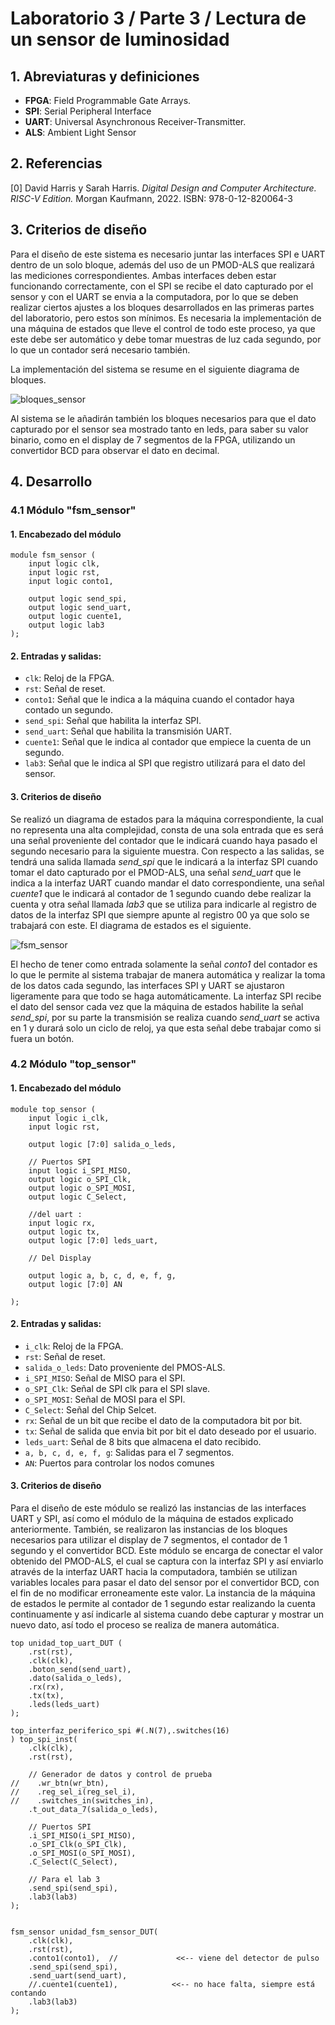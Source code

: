 #  Laboratorio 3 / Parte 3 / Lectura de un sensor de luminosidad


## 1. Abreviaturas y definiciones
- **FPGA**: Field Programmable Gate Arrays.
- **SPI**: Serial Peripheral Interface
- **UART**: Universal Asynchronous Receiver-Transmitter.
- **ALS**: Ambient Light Sensor

## 2. Referencias
[0] David Harris y Sarah Harris. *Digital Design and Computer Architecture. RISC-V Edition.* Morgan Kaufmann, 2022. ISBN: 978-0-12-820064-3

## 3. Criterios de diseño

Para el diseño de este sistema es necesario juntar las interfaces SPI e UART dentro de un solo bloque, además del uso de un PMOD-ALS que realizará las mediciones correspondientes.
Ambas interfaces deben estar funcionando correctamente, con el SPI se recibe el dato capturado por el sensor y con el UART se envia a la computadora, por lo que se deben realizar ciertos ajustes a los bloques desarrollados en las primeras partes del laboratorio, pero estos son mínimos.
Es necesaria la implementación de una máquina de estados que lleve el control de todo este proceso, ya que este debe ser automático y debe tomar muestras de luz cada segundo, por lo que un contador será necesario también.

La implementación del sistema se resume en el siguiente diagrama de bloques.

![bloques_sensor](https://github.com/EL3313/laboratorio3-equipo-4/assets/112665832/f5d437d8-cab5-40ca-9943-cb24875e4e4d)

Al sistema se le añadirán también los bloques necesarios para que el dato capturado por el sensor sea mostrado tanto en leds, para saber su valor binario, como en el display de 7 segmentos de la FPGA, utilizando un convertidor BCD para observar el dato en decimal.

## 4. Desarrollo

### 4.1 Módulo "fsm_sensor"
#### 1. Encabezado del módulo
```
module fsm_sensor (
    input logic clk,
    input logic rst,
    input logic conto1,  

    output logic send_spi,       
    output logic send_uart,   
    output logic cuente1,     
    output logic lab3
);
```

#### 2. Entradas y salidas:
- `clk`: Reloj de la FPGA.
- `rst`: Señal de reset.
- `conto1`: Señal que le indica a la máquina cuando el contador haya contado un segundo.
- `send_spi`: Señal que habilita la interfaz SPI.
- `send_uart`: Señal que habilita la transmisión UART.
- `cuente1`: Señal que le indica al contador que empiece la cuenta de un segundo.
- `lab3`: Señal que le indica al SPI que registro utilizará para el dato del sensor.

#### 3. Criterios de diseño

Se realizó un diagrama de estados para la máquina correspondiente, la cual no representa una alta complejidad, consta de una sola entrada que es será una señal proveniente del contador que le indicará cuando haya pasado el segundo necesario para la siguiente muestra.
Con respecto a las salidas, se tendrá una salida llamada *send_spi* que le indicará a la interfaz SPI cuando tomar el dato capturado por el PMOD-ALS, una señal *send_uart* que le indica a la interfaz UART cuando mandar el dato correspondiente, una señal *cuente1* que le indicará al contador de 1 segundo cuando debe realizar la cuenta y otra señal llamada *lab3* que se utiliza para indicarle al registro de datos de la interfaz SPI que siempre apunte al registro 00 ya que solo se trabajará con este.
El diagrama de estados es el siguiente.

![fsm_sensor](https://github.com/EL3313/laboratorio3-equipo-4/assets/112665832/000d821b-339e-4c08-8dd0-610ccec5d1de)

El hecho de tener como entrada solamente la señal *conto1* del contador es lo que le permite al sistema trabajar de manera automática y realizar la toma de los datos cada segundo, las interfaces SPI y UART se ajustaron ligeramente para que todo se haga automáticamente. La interfaz SPI recibe el dato del sensor cada vez que la máquina de estados habilite la señal *send_spi*, por su parte la transmisión se realiza cuando *send_uart* se activa en 1 y durará solo un ciclo de reloj, ya que esta señal debe trabajar como si fuera un botón.

### 4.2 Módulo "top_sensor"
#### 1. Encabezado del módulo
```
module top_sensor (
    input logic i_clk,
    input logic rst,
    
    output logic [7:0] salida_o_leds,
    
    // Puertos SPI
    input logic i_SPI_MISO,
    output logic o_SPI_Clk,
    output logic o_SPI_MOSI,
    output logic C_Select,
    
    //del uart :
    input logic rx,
    output logic tx,
    output logic [7:0] leds_uart,

    // Del Display

    output logic a, b, c, d, e, f, g,
    output logic [7:0] AN 

);
```

#### 2. Entradas y salidas:
- `i_clk`: Reloj de la FPGA.
- `rst`: Señal de reset.
- `salida_o_leds`: Dato proveniente del PMOS-ALS.
- `i_SPI_MISO`: Señal de MISO para el SPI.
- `o_SPI_Clk`: Señal de SPI clk para el SPI slave.
- `o_SPI_MOSI`: Señal de MOSI para el SPI.
- `C_Select`: Señal del Chip Selcet.
- `rx`: Señal de un bit que recibe el dato de la computadora bit por bit.
- `tx`: Señal de salida que envia bit por bit el dato deseado por el usuario.
- `leds_uart`: Señal de 8 bits que almacena el dato recibido.
- `a, b, c, d, e, f, g`: Salidas para el 7 segmentos.
- `AN`: Puertos para controlar los nodos comunes

#### 3. Criterios de diseño

Para el diseño de este módulo se realizó las instancias de las interfaces UART y SPI, así como el módulo de la máquina de estados explicado anteriormente. También, se realizaron las instancias de los bloques necesarios para utilizar el display de 7 segmentos, el contador de 1 segundo y el convertidor BCD.
Este módulo se encarga de conectar el valor obtenido del PMOD-ALS, el cual se captura con la interfaz SPI y así enviarlo através de la interfaz UART hacia la computadora, también se utilizan variables locales para pasar el dato del sensor por el convertidor BCD, con el fin de no modificar erroneamente este valor. La instancia de la máquina de estados le permite al contador de 1 segundo estar realizando la cuenta continuamente y así indicarle al sistema cuando debe capturar y mostrar un nuevo dato, así todo el proceso se realiza de manera automática.

```
top unidad_top_uart_DUT (
    .rst(rst),
    .clk(clk),
    .boton_send(send_uart),
    .dato(salida_o_leds),
    .rx(rx),
    .tx(tx),
    .leds(leds_uart)
);

top_interfaz_periferico_spi #(.N(7),.switches(16)
) top_spi_inst(
    .clk(clk),
    .rst(rst),

    // Generador de datos y control de prueba
//    .wr_btn(wr_btn),
//    .reg_sel_i(reg_sel_i),
//    .switches_in(switches_in),
    .t_out_data_7(salida_o_leds),
    
    // Puertos SPI
    .i_SPI_MISO(i_SPI_MISO),
    .o_SPI_Clk(o_SPI_Clk),
    .o_SPI_MOSI(o_SPI_MOSI),
    .C_Select(C_Select),

    // Para el lab 3
    .send_spi(send_spi),
    .lab3(lab3)
);


fsm_sensor unidad_fsm_sensor_DUT( 
    .clk(clk),
    .rst(rst),
    .conto1(conto1),  //             <<-- viene del detector de pulso
    .send_spi(send_spi),
    .send_uart(send_uart),
    //.cuente1(cuente1),            <<-- no hace falta, siempre está contando
    .lab3(lab3)
);
```

